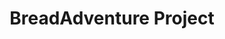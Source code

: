 ---
title: BreadAdventure Project
tags: [Game]
style: fill
color: warning
description: Source code of the game <i>BreadAdventure</i>
external_url: https://github.com/PuppyGummy/PuppyDaysProject
---